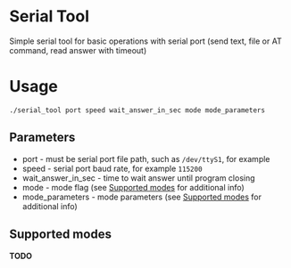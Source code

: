 # Serial Tool
Simple serial tool for basic operations with serial port (send text, file or AT command, read answer with timeout)

# Usage
`./serial_tool port speed wait_answer_in_sec mode mode_parameters`

## Parameters
* port - must be serial port file path, such as `/dev/ttyS1`, for example
* speed - serial port baud rate, for example `115200`
* wait_answer_in_sec - time to wait answer until program closing
* mode - mode flag (see [Supported modes](Supported-modes) for additional info)
* mode_parameters - mode parameters (see [Supported modes](Supported-modes) for additional info)

## Supported modes
**TODO**
